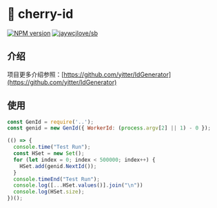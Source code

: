 <!--
 * @Description: 
 * @author: bubao
 * @Date: 2021-06-07 14:44:04
 * @LastEditors: bubao
 * @LastEditTime: 2021-06-15 13:38:28
-->

# 🌸 cherry-id

[![NPM version](https://img.shields.io/npm/v/cherry-id.svg)](https://www.npmjs.com/package/cherry-id) [![jaywcjlove/sb](https://jaywcjlove.github.io/sb/lang/english.svg)](README.md)

## 介绍

项目更多介绍参照：[https://github.com/yitter/IdGenerator](https://github.com/yitter/IdGenerator)

## 使用

```js
const GenId = require('..');
const genid = new GenId({ WorkerId: (process.argv[2] || 1) - 0 });

(() => {
  console.time("Test Run");
  const HSet = new Set();
  for (let index = 0; index < 500000; index++) {
    HSet.add(genid.NextId());
  }
  console.timeEnd("Test Run");
  console.log([...HSet.values()].join("\n"))
  console.log(HSet.size);
})();
```
